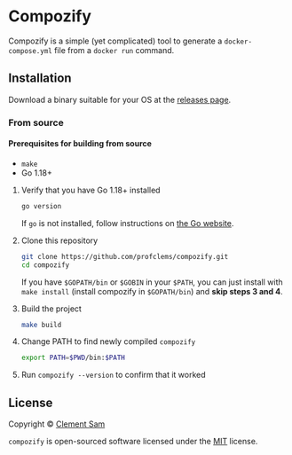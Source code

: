 # Compozify

Compozify is a simple (yet complicated) tool to generate a `docker-compose.yml` file from a `docker run` command.

## Installation
Download a binary suitable for your OS at the [releases page](https://github.com/profclems/compozify/releases/latest).

### From source

#### Prerequisites for building from source
- `make`
- Go 1.18+

1. Verify that you have Go 1.18+ installed

   ```sh
   go version
   ```

   If `go` is not installed, follow instructions on [the Go website](https://golang.org/doc/install).

2. Clone this repository

   ```sh
   git clone https://github.com/profclems/compozify.git
   cd compozify
   ```
   If you have `$GOPATH/bin` or `$GOBIN` in your `$PATH`, you can just install with `make install` (install compozify in `$GOPATH/bin`) and **skip steps 3 and 4**.

3. Build the project
   ```sh
   make build
   ```

4. Change PATH to find newly compiled `compozify`

   ```sh
   export PATH=$PWD/bin:$PATH
   ```

4. Run `compozify --version` to confirm that it worked

## License
Copyright © [Clement Sam](https://twitter.com/clems_dev)

`compozify` is open-sourced software licensed under the [MIT](LICENSE) license.